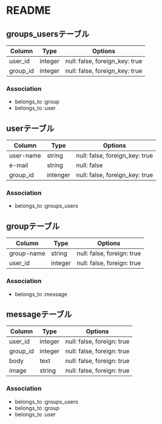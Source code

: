 # README
## groups_usersテーブル

|Column|Type|Options|
|------|----|-------|
|user_id|integer|null: false, foreign_key: true|
|group_id|integer|null: false, foreign_key: true|

### Association
- belongs_to :group
- belongs_to :user

## userテーブル

|Column|Type|Options|
|------|----|-------|
|user-name|string|null: false, foreign_key: true|
|e-mail|string|null: false|
|group_id|intenger|null: false, foreign_key: true|

### Association
- belongs_to :groups_users

## groupテーブル
|Column|Type|Options|
|------|----|-------|
|group-name|string|null: false, foreign: true|
|user_id|integer|null: false, foreign: true|

### Association
- belongs_to :message

## messageテーブル
|Column|Type|Options|
|------|----|-------|
|user_id|integer|null: false, foreign: true|
|group_id|integer|null: false, foreign: true|
|body|text|null: false, foreign: true|
|image|string|null: false, foreign: true|

### Association
- belongs_to :groups_users
- belongs_to :group
- belongs_to :user
